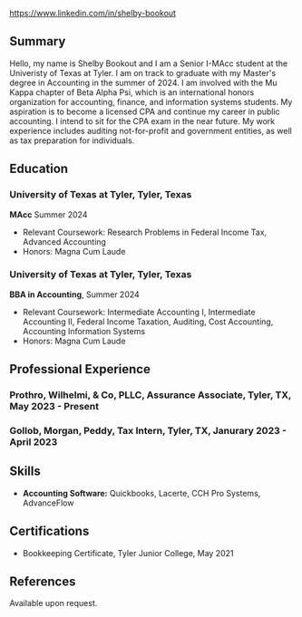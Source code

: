 https://www.linkedin.com/in/shelby-bookout

## Summary
Hello, my name is Shelby Bookout and I am a Senior I-MAcc student at the Univeristy of Texas at Tyler. I am on track to graduate with my Master's degree in Accounting in the summer of 2024. I am involved with the Mu Kappa chapter of Beta Alpha Psi, which is an international honors organization for accounting, finance, and information systems students. My aspiration is to become a licensed CPA and continue my career in public accounting. I intend to sit for the CPA exam in the near future. My work experience includes auditing not-for-profit and government entities, as well as tax preparation for individuals.

## Education
### University of Texas at Tyler, Tyler, Texas
**MAcc** Summer 2024
- Relevant Coursework: Research Problems in Federal Income Tax, Advanced Accounting
- Honors: Magna Cum Laude

### University of Texas at Tyler, Tyler, Texas
**BBA in Accounting**, Summer 2024
- Relevant Coursework: Intermediate Accounting I, Intermediate Accounting II, Federal Income Taxation, Auditing, Cost Accounting, Accounting Information Systems
- Honors: Magna Cum Laude

## Professional Experience
### Prothro, Wilhelmi, & Co, PLLC, Assurance Associate, Tyler, TX, May 2023 - Present

### Gollob, Morgan, Peddy, Tax Intern, Tyler, TX, Janurary 2023 - April 2023

## Skills
- **Accounting Software:** Quickbooks, Lacerte, CCH Pro Systems, AdvanceFlow

## Certifications
- Bookkeeping Certificate, Tyler Junior College, May 2021

## References
Available upon request.
